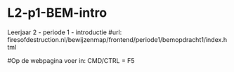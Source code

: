 # L2-p1-BEM-intro
Leerjaar 2 - periode 1 - introductie
#url: firesofdestruction.nl/bewijzenmap/frontend/periode1/bemopdracht1/index.html

#Op de webpagina voer in: CMD/CTRL = F5
